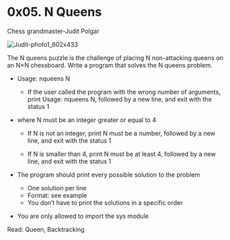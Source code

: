 # 0x05. N Queens

Chess grandmaster-Judit Polgar

![Judit-photo1_602x433](https://github.com/ElmarOdz/alx-interview/assets/110916781/bc0ccdee-93ce-4a27-bb41-fa54e8575e9d)


The N queens puzzle is the challenge of placing N non-attacking queens on an N×N chessboard. Write a program that solves the N queens problem.

  - Usage: nqueens N

    - If the user called the program with the wrong number of arguments, print Usage: nqueens N, followed by a new line, and exit with the status 1

  - where N must be an integer greater or equal to 4

    - If N is not an integer, print N must be a number, followed by a new line, and exit with the status 1
    
    - If N is smaller than 4, print N must be at least 4, followed by a new line, and exit with the status 1

  - The program should print every possible solution to the problem

    - One solution per line
    - Format: see example
    - You don’t have to print the solutions in a specific order

  - You are only allowed to import the sys module

Read: Queen, Backtracking
